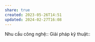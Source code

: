 ```yaml
---
share: true
created: 2023-05-26T14:51
updated: 2024-02-27T16:08
---
```

Nhu cầu công nghệ::
Giải pháp kỹ thuật::